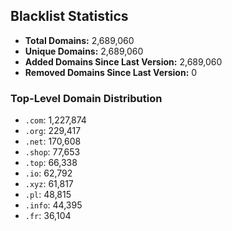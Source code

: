 ## Blacklist Statistics

- **Total Domains:** 2,689,060
- **Unique Domains:** 2,689,060
- **Added Domains Since Last Version:** 2,689,060
- **Removed Domains Since Last Version:** 0

### Top-Level Domain Distribution

-  `.com`: 1,227,874
-  `.org`: 229,417
-  `.net`: 170,608
-  `.shop`: 77,653
-  `.top`: 66,338
-  `.io`: 62,792
-  `.xyz`: 61,817
-  `.pl`: 48,815
-  `.info`: 44,395
-  `.fr`: 36,104

